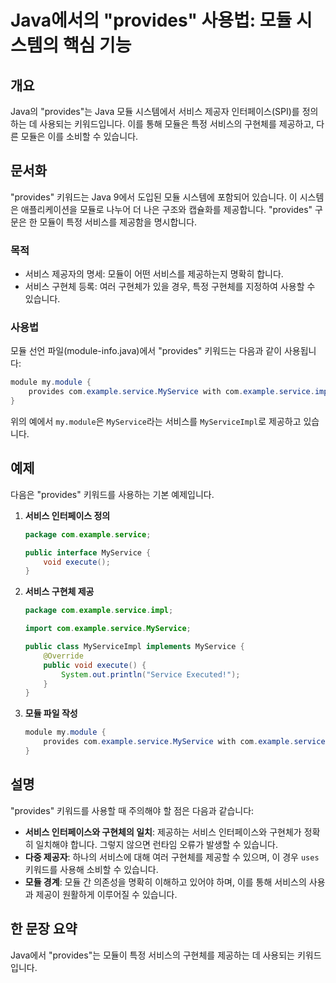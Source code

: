 <!--
Meta Description: # Java에서의 "provides" 사용법: 모듈 시스템의 핵심 기능 ## 개요 Java의 "provides"는 Java 모듈 시스템에서 서비스 제공자 인터페이스(SPI)를 정의하는 데 사용되는 키워드입니다. 이를 통해 모듈은 특정 서비스의 구현체를 제공하고, 다른 ...
Meta Keywords: provides, service, java, 서비스, 있습니다
-->

# Java에서의 "provides" 사용법: 모듈 시스템의 핵심 기능

## 개요
Java의 "provides"는 Java 모듈 시스템에서 서비스 제공자 인터페이스(SPI)를 정의하는 데 사용되는 키워드입니다. 이를 통해 모듈은 특정 서비스의 구현체를 제공하고, 다른 모듈은 이를 소비할 수 있습니다.

## 문서화
"provides" 키워드는 Java 9에서 도입된 모듈 시스템에 포함되어 있습니다. 이 시스템은 애플리케이션을 모듈로 나누어 더 나은 구조와 캡슐화를 제공합니다. "provides" 구문은 한 모듈이 특정 서비스를 제공함을 명시합니다.

### 목적
- 서비스 제공자의 명세: 모듈이 어떤 서비스를 제공하는지 명확히 합니다.
- 서비스 구현체 등록: 여러 구현체가 있을 경우, 특정 구현체를 지정하여 사용할 수 있습니다.

### 사용법
모듈 선언 파일(module-info.java)에서 "provides" 키워드는 다음과 같이 사용됩니다:

```java
module my.module {
    provides com.example.service.MyService with com.example.service.impl.MyServiceImpl;
}
```

위의 예에서 `my.module`은 `MyService`라는 서비스를 `MyServiceImpl`로 제공하고 있습니다.

## 예제
다음은 "provides" 키워드를 사용하는 기본 예제입니다.

1. **서비스 인터페이스 정의**
   ```java
   package com.example.service;

   public interface MyService {
       void execute();
   }
   ```

2. **서비스 구현체 제공**
   ```java
   package com.example.service.impl;

   import com.example.service.MyService;

   public class MyServiceImpl implements MyService {
       @Override
       public void execute() {
           System.out.println("Service Executed!");
       }
   }
   ```

3. **모듈 파일 작성**
   ```java
   module my.module {
       provides com.example.service.MyService with com.example.service.impl.MyServiceImpl;
   }
   ```

## 설명
"provides" 키워드를 사용할 때 주의해야 할 점은 다음과 같습니다:

- **서비스 인터페이스와 구현체의 일치**: 제공하는 서비스 인터페이스와 구현체가 정확히 일치해야 합니다. 그렇지 않으면 런타임 오류가 발생할 수 있습니다.
- **다중 제공자**: 하나의 서비스에 대해 여러 구현체를 제공할 수 있으며, 이 경우 `uses` 키워드를 사용해 소비할 수 있습니다.
- **모듈 경계**: 모듈 간 의존성을 명확히 이해하고 있어야 하며, 이를 통해 서비스의 사용과 제공이 원활하게 이루어질 수 있습니다.

## 한 문장 요약
Java에서 "provides"는 모듈이 특정 서비스의 구현체를 제공하는 데 사용되는 키워드입니다.